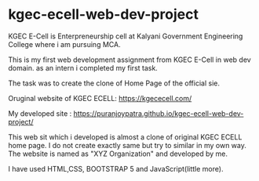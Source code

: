 # kgec-ecell-web-dev-project

KGEC E-Cell is Enterpreneurship cell at Kalyani Government Engineering College where i am pursuing MCA.

This is my first web development assignment from KGEC E-Cell in web dev domain.
as an intern i completed my first task.

The task was to create the clone of Home Page of the official sie.

Oruginal website of KGEC ECELL: https://kgececell.com/

My developed site : https://puranjoypatra.github.io/kgec-ecell-web-dev-project/

This web sit which i developed is almost a clone of original KGEC ECELL home page. I do not create exactly same but try to similar in my own way. The website is named as "XYZ Organization"  and developed by me. 

I have used HTML,CSS, BOOTSTRAP 5 and JavaScript(little more).
